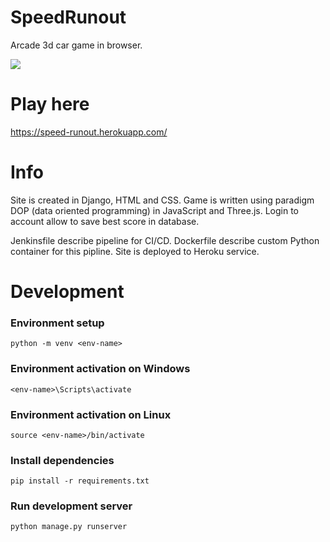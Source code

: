 # SpeedRunout

Arcade 3d car game in browser.

![](preview.gif)

# Play here

https://speed-runout.herokuapp.com/

# Info

Site is created in Django, HTML and CSS. Game is written using paradigm DOP (data oriented programming) in JavaScript and Three.js. Login to account allow to save best score in database.

Jenkinsfile describe pipeline for CI/CD. Dockerfile describe custom Python container for this pipline. Site is deployed to Heroku service.

# Development

### Environment setup

```
python -m venv <env-name>
```

### Environment activation on Windows

```
<env-name>\Scripts\activate
```

### Environment activation on Linux

```
source <env-name>/bin/activate
```

### Install dependencies

```
pip install -r requirements.txt
```

### Run development server

```
python manage.py runserver
```
